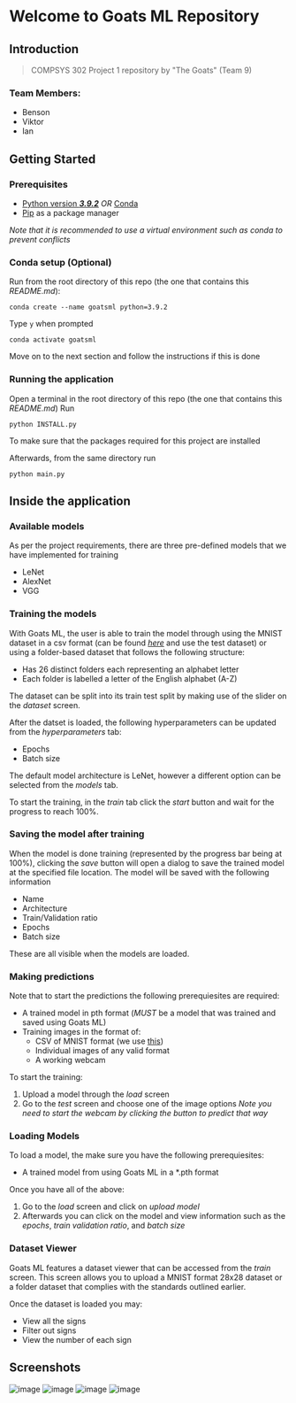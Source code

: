 # Welcome to Goats ML Repository
## Introduction

>COMPSYS 302 Project 1 repository by "The Goats" (Team 9) 
### Team Members:
- Benson 
- Viktor
- Ian

## Getting Started
### Prerequisites
- [Python version ***3.9.2***](https://www.python.org/downloads/release/python-392/) *OR* [Conda](https://www.anaconda.com/download/)
- [Pip](https://pip.pypa.io/en/stable/installation/) as a package manager


*Note that it is recommended to use a virtual environment such as conda to prevent conflicts*
### Conda setup (Optional)

Run from the root directory of this repo (the one that contains this *README.md*):
```
conda create --name goatsml python=3.9.2
```
Type ```y``` when prompted
```
conda activate goatsml
```
Move on to the next section and follow the instructions if this is done
### Running the application

Open a terminal in the root directory of this repo (the one that contains this *README.md*)
Run
```
python INSTALL.py
```
To make sure that the packages required for this project are installed

Afterwards, from the same directory run 

```
python main.py
```

## Inside the application
### Available models
As per the project requirements, there are three pre-defined models that we have implemented for training

- LeNet
- AlexNet
- VGG

### Training the models
With Goats ML, the user is able to train the model through using the MNIST dataset in a csv format (can be found [*here*](https://www.kaggle.com/datasets/datamunge/sign-language-mnist) and use the test dataset) or using a folder-based dataset that follows the following structure:
- Has 26 distinct folders each representing an alphabet letter
- Each folder is labelled a letter of the English alphabet (A-Z)

The dataset can be split into its train test split by making use of the slider on the *dataset* screen.

After the datset is loaded, the following hyperparameters can be updated from the *hyperparameters* tab:
- Epochs
- Batch size

The default model architecture is LeNet, however a different option can be selected from the *models* tab.

To start the training, in the *train* tab click the *start* button and wait for the progress to reach 100%.


### Saving the model after training
When the model is done training (represented by the progress bar being at 100%), clicking the *save* button will open a dialog to save the trained model at the specified file location. The model will be saved with the following information 

- Name
- Architecture
- Train/Validation ratio
- Epochs
- Batch size

These are all visible when the models are loaded.

### Making predictions
Note that to start the predictions the following prerequiesites are required:
- A trained model in pth format (*MUST* be a model that was trained and saved using Goats ML)
- Training images in the format of:
    - CSV of MNIST format (we use [this](https://www.kaggle.com/datasets/datamunge/sign-language-mnist))
    - Individual images of any valid format
    - A working webcam

To start the training:
1. Upload a model through the *load* screen
2. Go to the *test* screen and choose one of the image options
*Note you need to start the webcam by clicking the button to predict that way*

### Loading Models
To load a model, the make sure you have the following prerequiesites:
- A trained model from using Goats ML in a *.pth format

Once you have all of the above:
1. Go to the *load* screen and click on *upload model* 
2. Afterwards you can click on the model and view information such as the *epochs*, *train validation ratio*, and *batch size*

### Dataset Viewer
Goats ML features a dataset viewer that can be accessed from the *train* screen. This screen allows you to upload a MNIST format 28x28 dataset or a folder dataset that complies with the standards outlined earlier. 

Once the dataset is loaded you may:
- View all the signs
- Filter out signs
- View the number of each sign

## Screenshots
![image](https://user-images.githubusercontent.com/100653148/233604251-73de5e46-6245-4083-bd30-fa598a452dce.png)
![image](https://user-images.githubusercontent.com/100653148/233604349-1f36fd2c-e873-4e8e-8b38-dc666d208c1b.png)
![image](https://user-images.githubusercontent.com/100653148/233604483-fe88e098-daf5-4c9b-8e31-12db85941a2e.png)
![image](https://user-images.githubusercontent.com/100653148/233604597-36138ebe-41f2-4269-acd4-b34963097c12.png)



